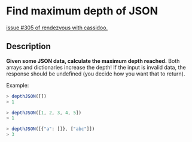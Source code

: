 # Find maximum depth of JSON

[issue #305 of rendezvous with cassidoo.](https://buttondown.email/cassidoo/archive/5640/)

## Description

**Given some JSON data, calculate the maximum depth reached.**
Both arrays and dictionaries increase the depth!
If the input is invalid data, the response should be undefined (you decide how you want that to return).

Example:

```ts
> depthJSON([])
> 1

> depthJSON([1, 2, 3, 4, 5])
> 1

> depthJSON([{"a": []}, ["abc"]])
> 3
```
